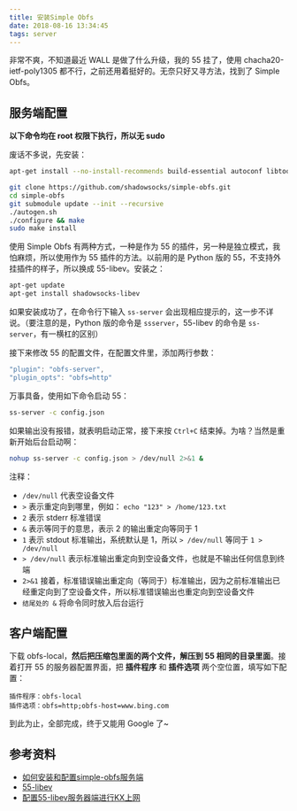 ```yaml
---
title: 安装Simple Obfs
date: 2018-08-16 13:34:45
tags: server
---
```

非常不爽，不知道最近 WALL 是做了什么升级，我的 55 挂了，使用 chacha20-ietf-poly1305 都不行，之前还用着挺好的。无奈只好又寻方法，找到了 Simple Obfs。

## 服务端配置

**以下命令均在 root 权限下执行，所以无 sudo**

废话不多说，先安装：

```bash
apt-get install --no-install-recommends build-essential autoconf libtool libssl-dev libpcre3-dev libev-dev asciidoc xmlto automake

git clone https://github.com/shadowsocks/simple-obfs.git
cd simple-obfs
git submodule update --init --recursive
./autogen.sh
./configure && make
sudo make install
```

使用 Simple Obfs 有两种方式，一种是作为 55 的插件，另一种是独立模式，我怕麻烦，所以使用作为 55 插件的方法。以前用的是 Python 版的 55，不支持外挂插件的样子，所以换成 55-libev。安装之：

```bash
apt-get update
apt-get install shadowsocks-libev
```

如果安装成功了，在命令行下输入 `ss-server` 会出现相应提示的，这一步不详说。（要注意的是，Python 版的命令是 `ssserver`，55-libev 的命令是 `ss-server`，有一横杠的区别）

接下来修改 55 的配置文件，在配置文件里，添加两行参数：

```javascript
"plugin": "obfs-server",
"plugin_opts": "obfs=http"
```

万事具备，使用如下命令启动 55：

```bash
ss-server -c config.json
```

如果输出没有报错，就表明启动正常，接下来按 `Ctrl+C` 结束掉。为啥？当然是重新开始后台启动啊：

```bash
nohup ss-server -c config.json > /dev/null 2>&1 &
```

注释：

- `/dev/null` 代表空设备文件
- `>` 表示重定向到哪里，例如： `echo "123" > /home/123.txt`
- `2` 表示 stderr 标准错误
- `&` 表示等同于的意思，表示 2 的输出重定向等同于 1
- `1` 表示 stdout 标准输出，系统默认是 1，所以 `> /dev/null` 等同于 `1 > /dev/null`
- `> /dev/null` 表示标准输出重定向到空设备文件，也就是不输出任何信息到终端
- `2>&1` 接着，标准错误输出重定向（等同于）标准输出，因为之前标准输出已经重定向到了空设备文件，所以标准错误输出也重定向到空设备文件
- `结尾处的 &` 将命令同时放入后台运行

## 客户端配置

下载 obfs-local，**然后把压缩包里面的两个文件，解压到 55 相同的目录里面**。接着打开 55 的服务器配置界面，把 **插件程序** 和 **插件选项** 两个空位置，填写如下配置：

```
插件程序：obfs-local
插件选项：obfs=http;obfs-host=www.bing.com
```

到此为止，全部完成，终于又能用 Google 了~

## 参考资料

- [如何安装和配置simple-obfs服务端](https://teddysun.com/511.html)
- [55-libev](https://blog.csdn.net/wwzuizz/article/details/78194159)
- [配置55-libev服务器端进行KX上网](https://roxhaiy.wordpress.com/2014/07/29/%E5%9C%A8linux%E9%85%8D%E7%BD%AEshadowsocks-libev%E6%9C%8D%E5%8A%A1%E5%99%A8%E7%AB%AF%E8%BF%9B%E8%A1%8C%E7%A7%91%E5%AD%A6%E4%B8%8A%E7%BD%91/)

